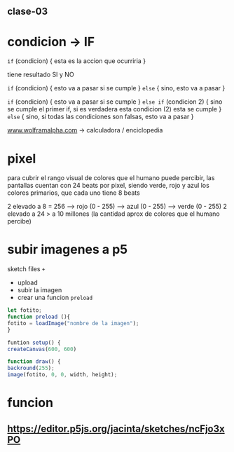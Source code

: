 ## clase-03
# condicion -> IF

`if` (condicion) { esta es la accion que ocurriria 
} 

tiene resultado SI y NO

`if` (condicion) { esto va a pasar si se cumple 
} `else` { sino, esto va a pasar 
} 

`if` (condicion) { esto va a pasar si se cumple 
} `else if` (condicion 2) { sino se cumple el primer if, si es verdadera esta condicion (2) esta se cumple
} `else` { sino, si todas las condiciones son falsas, esto va a pasar
} 

www.wolframalpha.com -> calculadora / enciclopedia

# pixel

para cubrir el rango visual de colores que el humano puede percibir, las pantallas cuentan con 24 beats por pixel, siendo verde, rojo y azul los colores primarios, que cada uno tiene 8 beats

2 elevado a 8 = 256 --> rojo (0 - 255)
                    --> azul (0 - 255)
                    --> verde (0 - 255)
2 elevado a 24 > a 10 millones (la cantidad aprox de colores que el humano percibe) 

# subir imagenes a p5

sketch files `+`
 - upload
 - subir la imagen
 - crear una funcion `preload`
```js
let fotito;
function preload (){
fotito = loadImage("nombre de la imagen");
}

funtion setup() {
createCanvas(600, 600)

function draw() {
backround(255);
image(fotito, 0, 0, width, height);
```


# funcion

## https://editor.p5js.org/jacinta/sketches/ncFjo3xPO
